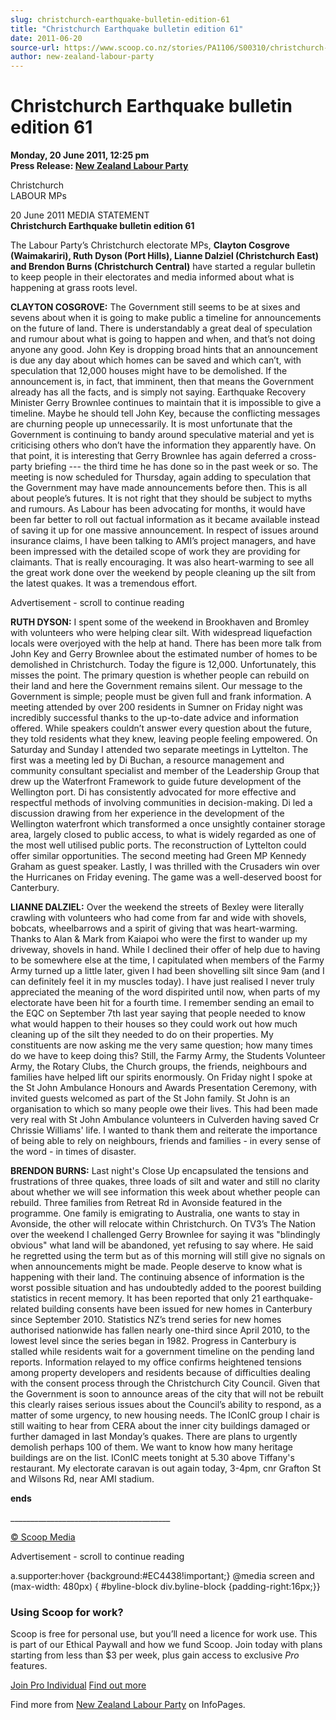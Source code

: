 ```yaml
---
slug: christchurch-earthquake-bulletin-edition-61
title: "Christchurch Earthquake bulletin edition 61"
date: 2011-06-20
source-url: https://www.scoop.co.nz/stories/PA1106/S00310/christchurch-earthquake-bulletin-edition-61.htm
author: new-zealand-labour-party
---
```

Christchurch Earthquake bulletin edition 61
===========================================

**Monday, 20 June 2011, 12:25 pm**  
**Press Release: [New Zealand Labour Party](https://info.scoop.co.nz/New_Zealand_Labour_Party)**

  
Christchurch  
LABOUR MPs

  
20 June 2011 MEDIA STATEMENT  
**Christchurch Earthquake bulletin edition 61**

The Labour Party’s Christchurch electorate MPs, **Clayton Cosgrove (Waimakariri), Ruth Dyson (Port Hills), Lianne Dalziel (Christchurch East) and Brendon Burns (Christchurch Central)** have started a regular bulletin to keep people in their electorates and media informed about what is happening at grass roots level.

  
**CLAYTON COSGROVE:** The Government still seems to be at sixes and sevens about when it is going to make public a timeline for announcements on the future of land. There is understandably a great deal of speculation and rumour about what is going to happen and when, and that’s not doing anyone any good. John Key is dropping broad hints that an announcement is due any day about which homes can be saved and which can’t, with speculation that 12,000 houses might have to be demolished. If the announcement is, in fact, that imminent, then that means the Government already has all the facts, and is simply not saying. Earthquake Recovery Minister Gerry Brownlee continues to maintain that it is impossible to give a timeline. Maybe he should tell John Key, because the conflicting messages are churning people up unnecessarily. It is most unfortunate that the Government is continuing to bandy around speculative material and yet is criticising others who don’t have the information they apparently have. On that point, it is interesting that Gerry Brownlee has again deferred a cross-party briefing --- the third time he has done so in the past week or so. The meeting is now scheduled for Thursday, again adding to speculation that the Government may have made announcements before then. This is all about people’s futures. It is not right that they should be subject to myths and rumours. As Labour has been advocating for months, it would have been far better to roll out factual information as it became available instead of saving it up for one massive announcement. In respect of issues around insurance claims, I have been talking to AMI’s project managers, and have been impressed with the detailed scope of work they are providing for claimants. That is really encouraging. It was also heart-warming to see all the great work done over the weekend by people cleaning up the silt from the latest quakes. It was a tremendous effort.

Advertisement - scroll to continue reading





**RUTH DYSON:** I spent some of the weekend in Brookhaven and Bromley with volunteers who were helping clear silt. With widespread liquefaction locals were overjoyed with the help at hand. There has been more talk from John Key and Gerry Brownlee about the estimated number of homes to be demolished in Christchurch. Today the figure is 12,000. Unfortunately, this misses the point. The primary question is whether people can rebuild on their land and here the Government remains silent. Our message to the Government is simple; people must be given full and frank information. A meeting attended by over 200 residents in Sumner on Friday night was incredibly successful thanks to the up-to-date advice and information offered. While speakers couldn’t answer every question about the future, they told residents what they knew, leaving people feeling empowered. On Saturday and Sunday I attended two separate meetings in Lyttelton. The first was a meeting led by Di Buchan, a resource management and community consultant specialist and member of the Leadership Group that drew up the Waterfront Framework to guide future development of the Wellington port. Di has consistently advocated for more effective and respectful methods of involving communities in decision-making. Di led a discussion drawing from her experience in the development of the Wellington waterfront which transformed a once unsightly container storage area, largely closed to public access, to what is widely regarded as one of the most well utilised public ports. The reconstruction of Lyttelton could offer similar opportunities. The second meeting had Green MP Kennedy Graham as guest speaker. Lastly, I was thrilled with the Crusaders win over the Hurricanes on Friday evening. The game was a well-deserved boost for Canterbury.

**LIANNE DALZIEL:** Over the weekend the streets of Bexley were literally crawling with volunteers who had come from far and wide with shovels, bobcats, wheelbarrows and a spirit of giving that was heart-warming. Thanks to Alan & Mark from Kaiapoi who were the first to wander up my driveway, shovels in hand. While I declined their offer of help due to having to be somewhere else at the time, I capitulated when members of the Farmy Army turned up a little later, given I had been shovelling silt since 9am (and I can definitely feel it in my muscles today). I have just realised I never truly appreciated the meaning of the word dispirited until now, when parts of my electorate have been hit for a fourth time. I remember sending an email to the EQC on September 7th last year saying that people needed to know what would happen to their houses so they could work out how much cleaning up of the silt they needed to do on their properties. My constituents are now asking me the very same question; how many times do we have to keep doing this? Still, the Farmy Army, the Students Volunteer Army, the Rotary Clubs, the Church groups, the friends, neighbours and families have helped lift our spirits enormously. On Friday night I spoke at the St John Ambulance Honours and Awards Presentation Ceremony, with invited guests welcomed as part of the St John family. St John is an organisation to which so many people owe their lives. This had been made very real with St John Ambulance volunteers in Culverden having saved Cr Chrissie Williams' life. I wanted to thank them and reiterate the importance of being able to rely on neighbours, friends and families - in every sense of the word - in times of disaster.

**BRENDON BURNS:** Last night's Close Up encapsulated the tensions and frustrations of three quakes, three loads of silt and water and still no clarity about whether we will see information this week about whether people can rebuild. Three families from Retreat Rd in Avonside featured in the programme. One family is emigrating to Australia, one wants to stay in Avonside, the other will relocate within Christchurch. On TV3’s The Nation over the weekend I challenged Gerry Brownlee for saying it was "blindingly obvious" what land will be abandoned, yet refusing to say where. He said he regretted using the term but as of this morning will still give no signals on when announcements might be made. People deserve to know what is happening with their land. The continuing absence of information is the worst possible situation and has undoubtedly added to the poorest building statistics in recent memory. It has been reported that only 21 earthquake-related building consents have been issued for new homes in Canterbury since September 2010. Statistics NZ’s trend series for new homes authorised nationwide has fallen nearly one-third since April 2010, to the lowest level since the series began in 1982. Progress in Canterbury is stalled while residents wait for a government timeline on the pending land reports. Information relayed to my office confirms heightened tensions among property developers and residents because of difficulties dealing with the consent process through the Christchurch City Council. Given that the Government is soon to announce areas of the city that will not be rebuilt this clearly raises serious issues about the Council’s ability to respond, as a matter of some urgency, to new housing needs. The IConIC group I chair is still waiting to hear from CERA about the inner city buildings damaged or further damaged in last Monday’s quakes. There are plans to urgently demolish perhaps 100 of them. We want to know how many heritage buildings are on the list. IConIC meets tonight at 5.30 above Tiffany's restaurant. My electorate caravan is out again today, 3-4pm, cnr Grafton St and Wilsons Rd, near AMI stadium.  
  
  
**ends**

\_\_\_\_\_\_\_\_\_\_\_\_\_\_\_\_\_\_\_\_\_\_\_\_\_\_\_\_\_\_\_\_\_\_\_\_\_\_\_\_

  

[© Scoop Media](http://www.scoop.co.nz/about/terms.html)  

Advertisement - scroll to continue reading



a.supporter:hover {background:#EC4438!important;} @media screen and (max-width: 480px) { #byline-block div.byline-block {padding-right:16px;}}

### Using Scoop for work?

Scoop is free for personal use, but you’ll need a licence for work use. This is part of our Ethical Paywall and how we fund Scoop. Join today with plans starting from less than $3 per week, plus gain access to exclusive _Pro_ features.  
  
[Join Pro Individual](https://pro.scoop.co.nz/Individual/?from=ProIn24) [Find out more](https://pro.scoop.co.nz/using-scoop-for-work/?from=ProIn24)

Find more from [New Zealand Labour Party](https://info.scoop.co.nz/New_Zealand_Labour_Party) on InfoPages.